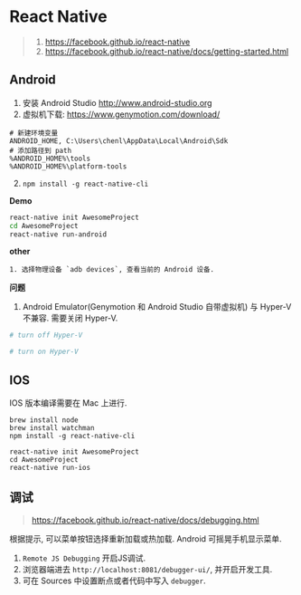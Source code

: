 # React Native

> 1. <https://facebook.github.io/react-native>
> 2. <https://facebook.github.io/react-native/docs/getting-started.html>

## Android

1. 安装 Android Studio <http://www.android-studio.org>
2. 虚拟机下载: <https://www.genymotion.com/download/>

```
# 新建环境变量
ANDROID_HOME, C:\Users\chenl\AppData\Local\Android\Sdk
# 添加路径到 path
%ANDROID_HOME%\tools
%ANDROID_HOME%\platform-tools
```

2. `npm install -g react-native-cli`

**Demo**

```bash
react-native init AwesomeProject
cd AwesomeProject
react-native run-android
```

**other**

```
1. 选择物理设备 `adb devices`, 查看当前的 Android 设备.
```

**问题**

1. Android Emulator(Genymotion 和 Android Studio 自带虚拟机) 与 Hyper-V 不兼容. 需要关闭 Hyper-V.

```bash
# turn off Hyper-V

# turn on Hyper-V
```

## IOS

IOS 版本编译需要在 Mac 上进行.

```
brew install node
brew install watchman
npm install -g react-native-cli

react-native init AwesomeProject
cd AwesomeProject
react-native run-ios
```

## 调试

> https://facebook.github.io/react-native/docs/debugging.html

根据提示, 可以菜单按钮选择重新加载或热加载. Android 可摇晃手机显示菜单.

1. `Remote JS Debugging` 开启JS调试.
2. 浏览器端进去 `http://localhost:8081/debugger-ui/`, 并开启开发工具.
3. 可在 Sources 中设置断点或者代码中写入 `debugger`.